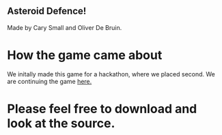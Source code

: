 ## Asteroid Defence!
Made by Cary Small and Oliver De Bruin. 
# How the game came about
We initally made this game for a hackathon, where we placed second. We are continuing the game [here.](https://github.com/Oliverdeb/oliverdeb.github.io)
# Please feel free to download and look at the source.

